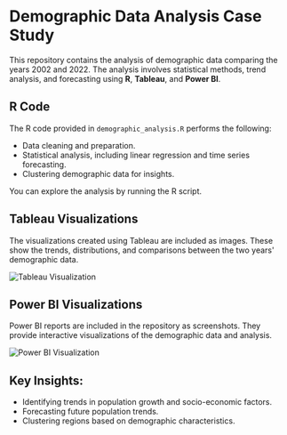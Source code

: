 # Demographic Data Analysis Case Study

This repository contains the analysis of demographic data comparing the years 2002 and 2022. The analysis involves statistical methods, trend analysis, and forecasting using **R**, **Tableau**, and **Power BI**.

## R Code
The R code provided in `demographic_analysis.R` performs the following:
- Data cleaning and preparation.
- Statistical analysis, including linear regression and time series forecasting.
- Clustering demographic data for insights.

You can explore the analysis by running the R script.

## Tableau Visualizations
The visualizations created using Tableau are included as images. These show the trends, distributions, and comparisons between the two years' demographic data.

![Tableau Visualization](tableau_visualization.png)

## Power BI Visualizations
Power BI reports are included in the repository as screenshots. They provide interactive visualizations of the demographic data and analysis.

![Power BI Visualization](powerbi_visualization.png)

## Key Insights:
- Identifying trends in population growth and socio-economic factors.
- Forecasting future population trends.
- Clustering regions based on demographic characteristics.
